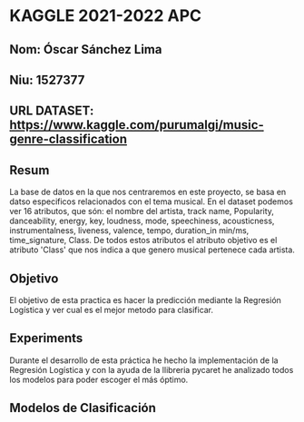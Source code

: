 # KAGGLE 2021-2022 APC
## Nom: Óscar Sánchez Lima
## Niu: 1527377  
## URL DATASET: https://www.kaggle.com/purumalgi/music-genre-classification

## Resum
La base de datos en la que nos centraremos en este proyecto, se basa en datso especificos relacionados con el tema musical. En el dataset podemos ver 16 atributos, que són: el nombre del artista, track name, Popularity, danceability,	energy,	key,	loudness,	mode,	speechiness,	acousticness,	instrumentalness,	liveness,	valence,	tempo,	duration_in min/ms,	time_signature,	Class. De todos estos atributos el atributo objetivo es el atributo 'Class' que nos indica a que genero musical pertenece cada artista. 

## Objetivo
El objetivo de esta practica es hacer la predicción mediante la Regresión Logística y ver cual es el mejor metodo para clasificar.

## Experiments
Durante el desarrollo de esta práctica he hecho la implementación de la Regresión Logística y con la ayuda de la llibreria pycaret he analizado todos los modelos para poder escoger el más óptimo. 

## Modelos de Clasificación

